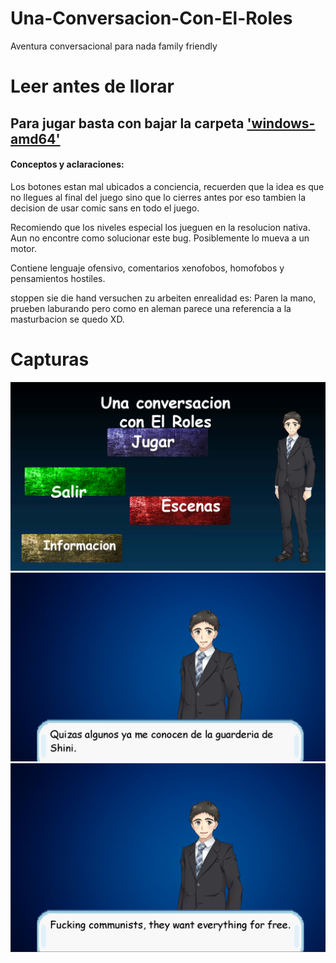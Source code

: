 # Una-Conversacion-Con-El-Roles
 Aventura conversacional para nada family friendly

<h1>Leer antes de llorar</h1>

<h2>Para jugar basta con bajar la carpeta <a href="https://drive.google.com/file/d/1l15mWJ4MGJc8yhGTXnOZ66mMPoynI4KG/view?usp=sharing">'windows-amd64'</a></h2>

<h4>Conceptos y aclaraciones:</h4>

<p>Los botones estan mal ubicados a conciencia, recuerden que la idea es que no llegues al final del juego sino que lo cierres antes por eso tambien la decision de usar comic sans en todo el juego.</p>

<p>Recomiendo que los niveles especial los jueguen en la resolucion nativa.
Aun no encontre como solucionar este bug. Posiblemente lo mueva a un motor.</p>

<p>Contiene lenguaje ofensivo, comentarios xenofobos, homofobos y pensamientos hostiles.</p>

<p>stoppen sie die hand versuchen zu arbeiten enrealidad es:
Paren la mano, prueben laburando pero como en aleman parece una referencia a la
masturbacion se quedo XD.</p>

<h1>Capturas</h1>
<img src="preview.png">
<img src="Screenshot_1.png">
<img src="Screenshot_2.png">
